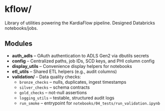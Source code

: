 # kflow/

Library of utilities powering the KardiaFlow pipeline. Designed Databricks notebooks/jobs.

## Modules

- **auth_adls** – OAuth authentication to ADLS Gen2 via dbutils secrets
- **config** – Centralized paths, job IDs, SCD keys, and PHI column config
- **display_utils** – Convenience display helpers for notebooks
- **etl_utils** – Shared ETL helpers (e.g., audit columns)
- **validation/** – Data quality checks:
  - `bronze_checks` – nulls, duplicates, ingest timestamps
  - `silver_checks` – schema contracts
  - `gold_checks` – not-null assertions
  - `logging_utils` – testable, structured audit logs
  - `run_smoke` – entrypoint for `notebooks/04_tests/run_validation.ipynb`
